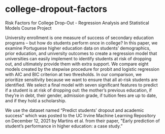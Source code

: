 # college-dropout-factors
Risk Factors for College Drop-Out - Regression Analysis and Statistical Models Course Project

University enrollment is one measure of success of secondary education programs – but how do students perform once in college? In this paper, we examine Portuguese higher education data on students’ demographics, prior education, and university outcomes to create a regression model that universities can easily implement to identify students at risk of dropping out, and ultimately provide them with extra support. We compare eight models created by the stepwise procedure for probit and logistic regression with AIC and BIC criterion at two thresholds. In our comparison, we prioritize sensitivity because we want to ensure that all at-risk students are identified. We select a final model with seven significant features to predict if a student is at risk of dropping out: the mother’s previous education, if they’re in debt, their gender, admission grade, if tuition fees are up to date, and if they hold a scholarship.

We use the dataset named “Predict students' dropout and academic success” which was posted to the UC Irvine Machine Learning Repository on December 12, 2021 by Martins et al. from their paper, "Early prediction of student’s performance in higher education: a case study.”
